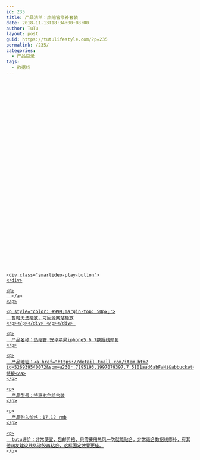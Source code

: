 ```yaml
---
id: 235
title: 产品清单：热缩管修补套装
date: 2018-11-13T18:34:00+08:00
author: TuTu
layout: post
guid: https://tutulifestyle.com/?p=235
permalink: /235/
categories:
  - 产品目录
tags:
  - 数据线
---
```

<div class="smartideo">
  <div class="player" style="width: 100%;height: 500px;">
  </div>
</div>

<div class="smartideo">
  <div class="player" style="width: 100%;height: 500px;">
    <a href="https://www.bilibili.com/video/av31809470" target="_blank" class="smartideo-play-link"></p> 
    
    <div class="smartideo-play-button">
    </div>
    
    <p>
      </a>
    </p>
    
    <p style="color: #999;margin-top: 50px;">
      暂时无法播放，可回源网站播放
    </p></p></div> </p></div> 
    
    <p>
      产品名称：热缩管 安卓苹果iphone5 6 7数据线修复
    </p>
    
    <p>
      产品地址：<a href="https://detail.tmall.com/item.htm?id=526939540072&spm=a230r.7195193.1997079397.7.5101aad6abFaHi&abbucket=6">链接</a>
    </p>
    
    <p>
      产品型号：特惠七色组合装
    </p>
    
    <p>
      产品购入价格：17.12 rmb
    </p>
    
    <p>
      tutu评价：非常便宜，包邮价格，只需要用热风一吹就能贴合，非常适合数据线修补，有其他网友建议线外涂胶再粘合，这样固定效果更佳。
    </p>